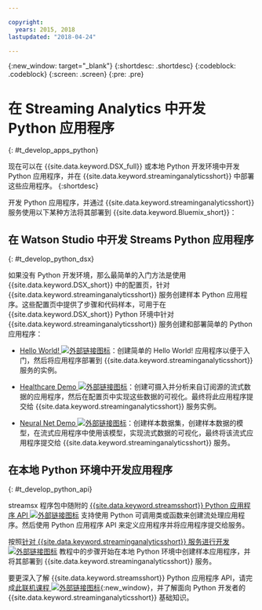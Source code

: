 ```yaml
---

copyright:
  years: 2015, 2018
lastupdated: "2018-04-24"

---
```


<!-- Attribute definitions -->
{:new_window: target="_blank"}
{:shortdesc: .shortdesc}
{:codeblock: .codeblock}
{:screen: .screen}
{:pre: .pre}

# 在 Streaming Analytics 中开发 Python 应用程序
{: #t_develop_apps_python}

现在可以在 {{site.data.keyword.DSX_full}} 或本地 Python 开发环境中开发 Python 应用程序，并在 {{site.data.keyword.streaminganalyticsshort}} 中部署这些应用程序。
{:shortdesc}

开发 Python 应用程序，并通过 {{site.data.keyword.streaminganalyticsshort}} 服务使用以下某种方法将其部署到 {{site.data.keyword.Bluemix_short}}：


## 在 Watson Studio 中开发 Streams Python 应用程序
{: #t_develop_python_dsx}

如果没有 Python 开发环境，那么最简单的入门方法是使用 {{site.data.keyword.DSX_short}} 中的配置页，针对 {{site.data.keyword.streaminganalyticsshort}} 服务创建样本 Python 应用程序。这些配置页中提供了步骤和代码样本，可用于在 {{site.data.keyword.DSX_short}} Python 环境中针对 {{site.data.keyword.streaminganalyticsshort}} 服务创建和部署简单的 Python 应用程序：

* [Hello World! ![外部链接图标](../../icons/launch-glyph.svg "外部链接图标")](https://apsportal.ibm.com/exchange/public/entry/view/9fc33ce7301f10e21a9f92039ca9c6e8)：创建简单的 Hello World! 应用程序以便于入门，然后将应用程序部署到 {{site.data.keyword.streaminganalyticsshort}} 服务的实例。

* [Healthcare Demo ![外部链接图标](../../icons/launch-glyph.svg "外部链接图标")](https://apsportal.ibm.com/exchange/public/entry/view/9fc33ce7301f10e21a9f92039cad29a6)：创建可摄入并分析来自订阅源的流式数据的应用程序，然后在配置页中实现这些数据的可视化。最终将此应用程序提交给 {{site.data.keyword.streaminganalyticsshort}} 服务实例。

* [Neural Net Demo ![外部链接图标](../../icons/launch-glyph.svg "外部链接图标")](https://apsportal.ibm.com/exchange/public/entry/view/9fc33ce7301f10e21a9f92039ca60bb7)：创建样本数据集，创建样本数据的模型，在流式应用程序中使用该模型，实现流式数据的可视化，最终将该流式应用程序提交给 {{site.data.keyword.streaminganalyticsshort}} 服务。

## 在本地 Python 环境中开发应用程序
 {: #t_develop_python_api}

 streamsx 程序包中随附的 [{{site.data.keyword.streamsshort}} Python 应用程序 API ![外部链接图标](../../icons/launch-glyph.svg "外部链接图标")](http://ibmstreams.github.io/streamsx.documentation/docs/python/python-appapi-devguide/#50-api-features) 支持使用 Python 可调用类或函数来创建流处理应用程序。然后使用 Python 应用程序 API 来定义应用程序并将应用程序提交给服务。

按照[针对 {{site.data.keyword.streaminganalyticsshort}} 服务进行开发 ![外部链接图标](../../icons/launch-glyph.svg "外部链接图标")](http://ibmstreams.github.io/streamsx.documentation/docs/python/1.6/python-appapi-devguide-2a/index.html) 教程中的步骤开始在本地 Python 环境中创建样本应用程序，并将其部署到 {{site.data.keyword.streaminganalyticsshort}} 服务。

要更深入了解 {{site.data.keyword.streamsshort}} Python 应用程序 API，请完成[此联机课程 ![外部链接图标](../../icons/launch-glyph.svg "外部链接图标")](https://developer.ibm.com/courses/all/streaming-analytics-basics-python-developers/){:new_window}，并了解面向 Python 开发者的 {{site.data.keyword.streaminganalyticsshort}} 基础知识。
